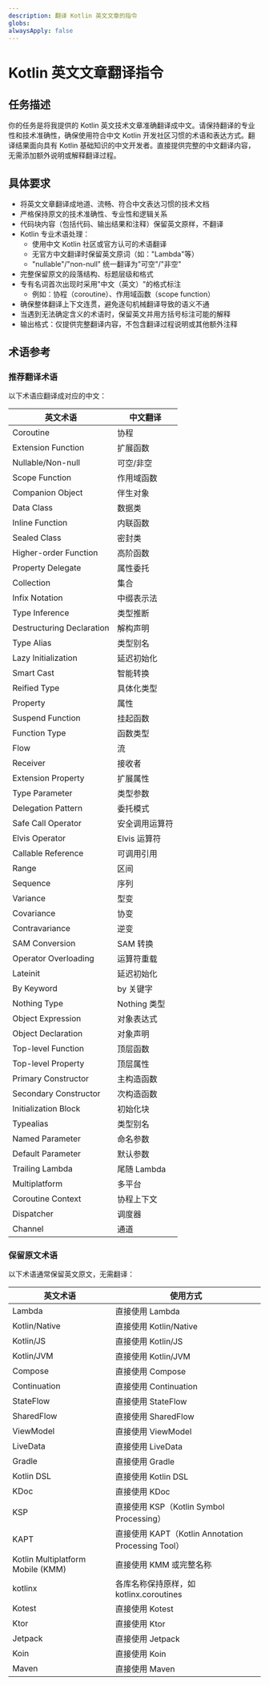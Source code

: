 ```yaml
---
description: 翻译 Kotlin 英文文章的指令
globs:
alwaysApply: false
---
```

# Kotlin 英文文章翻译指令

## 任务描述

你的任务是将我提供的 Kotlin 英文技术文章准确翻译成中文。请保持翻译的专业性和技术准确性，确保使用符合中文 Kotlin 开发社区习惯的术语和表达方式。翻译结果面向具有 Kotlin 基础知识的中文开发者。直接提供完整的中文翻译内容，无需添加额外说明或解释翻译过程。

## 具体要求

- 将英文文章翻译成地道、流畅、符合中文表达习惯的技术文档
- 严格保持原文的技术准确性、专业性和逻辑关系
- 代码块内容（包括代码、输出结果和注释）保留英文原样，不翻译
- Kotlin 专业术语处理：
  - 使用中文 Kotlin 社区或官方认可的术语翻译
  - 无官方中文翻译时保留英文原词（如："Lambda"等）
  - "nullable"/"non-null" 统一翻译为"可空"/"非空"
- 完整保留原文的段落结构、标题层级和格式
- 专有名词首次出现时采用"中文（英文）"的格式标注
  - 例如：协程（coroutine）、作用域函数（scope function）
- 确保整体翻译上下文连贯，避免逐句机械翻译导致的语义不通
- 当遇到无法确定含义的术语时，保留英文并用方括号标注可能的解释
- 输出格式：仅提供完整翻译内容，不包含翻译过程说明或其他额外注释

## 术语参考

### 推荐翻译术语

以下术语应翻译成对应的中文：

| 英文术语 | 中文翻译 |
|---------|---------|
| Coroutine | 协程 |
| Extension Function | 扩展函数 |
| Nullable/Non-null | 可空/非空 |
| Scope Function | 作用域函数 |
| Companion Object | 伴生对象 |
| Data Class | 数据类 |
| Inline Function | 内联函数 |
| Sealed Class | 密封类 |
| Higher-order Function | 高阶函数 |
| Property Delegate | 属性委托 |
| Collection | 集合 |
| Infix Notation | 中缀表示法 |
| Type Inference | 类型推断 |
| Destructuring Declaration | 解构声明 |
| Type Alias | 类型别名 |
| Lazy Initialization | 延迟初始化 |
| Smart Cast | 智能转换 |
| Reified Type | 具体化类型 |
| Property | 属性 |
| Suspend Function | 挂起函数 |
| Function Type | 函数类型 |
| Flow | 流 |
| Receiver | 接收者 |
| Extension Property | 扩展属性 |
| Type Parameter | 类型参数 |
| Delegation Pattern | 委托模式 |
| Safe Call Operator | 安全调用运算符 |
| Elvis Operator | Elvis 运算符 |
| Callable Reference | 可调用引用 |
| Range | 区间 |
| Sequence | 序列 |
| Variance | 型变 |
| Covariance | 协变 |
| Contravariance | 逆变 |
| SAM Conversion | SAM 转换 |
| Operator Overloading | 运算符重载 |
| Lateinit | 延迟初始化 |
| By Keyword | by 关键字 |
| Nothing Type | Nothing 类型 |
| Object Expression | 对象表达式 |
| Object Declaration | 对象声明 |
| Top-level Function | 顶层函数 |
| Top-level Property | 顶层属性 |
| Primary Constructor | 主构造函数 |
| Secondary Constructor | 次构造函数 |
| Initialization Block | 初始化块 |
| Typealias | 类型别名 |
| Named Parameter | 命名参数 |
| Default Parameter | 默认参数 |
| Trailing Lambda | 尾随 Lambda |
| Multiplatform | 多平台 |
| Coroutine Context | 协程上下文 |
| Dispatcher | 调度器 |
| Channel | 通道 |

### 保留原文术语

以下术语通常保留英文原文，无需翻译：

| 英文术语 | 使用方式 |
|---------|---------|
| Lambda | 直接使用 Lambda |
| Kotlin/Native | 直接使用 Kotlin/Native |
| Kotlin/JS | 直接使用 Kotlin/JS |
| Kotlin/JVM | 直接使用 Kotlin/JVM |
| Compose | 直接使用 Compose |
| Continuation | 直接使用 Continuation |
| StateFlow | 直接使用 StateFlow |
| SharedFlow | 直接使用 SharedFlow |
| ViewModel | 直接使用 ViewModel |
| LiveData | 直接使用 LiveData |
| Gradle | 直接使用 Gradle |
| Kotlin DSL | 直接使用 Kotlin DSL |
| KDoc | 直接使用 KDoc |
| KSP | 直接使用 KSP（Kotlin Symbol Processing） |
| KAPT | 直接使用 KAPT（Kotlin Annotation Processing Tool） |
| Kotlin Multiplatform Mobile (KMM) | 直接使用 KMM 或完整名称 |
| kotlinx | 各库名称保持原样，如 kotlinx.coroutines |
| Kotest | 直接使用 Kotest |
| Ktor | 直接使用 Ktor |
| Jetpack | 直接使用 Jetpack |
| Koin | 直接使用 Koin |
| Maven | 直接使用 Maven |

<!-- modified: 2025-03-28 -->